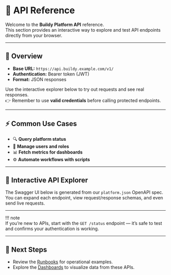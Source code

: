 # 🔌 API Reference

Welcome to the **Buildy Platform API** reference.  
This section provides an interactive way to explore and test API endpoints directly from your browser.

---

## 📖 Overview

- **Base URL:** `https://api.buildy.example.com/v1/`  
- **Authentication:** Bearer token (JWT)  
- **Format:** JSON responses  

Use the interactive explorer below to try out requests and see real responses.  
👉 Remember to use **valid credentials** before calling protected endpoints.

---

## ⚡ Common Use Cases

- 🔍 **Query platform status**  
- 👥 **Manage users and roles**  
- 📊 **Fetch metrics for dashboards**  
- ⚙️ **Automate workflows with scripts**  

---

## 🧭 Interactive API Explorer

The Swagger UI below is generated from our `platform.json` OpenAPI spec.  
You can expand each endpoint, view request/response schemas, and even send live requests.

---

!!! note  
    If you’re new to APIs, start with the `GET /status` endpoint — it’s safe to test and confirms your authentication is working.

---

## 🚀 Next Steps

- Review the [Runbooks](runbooks.md) for operational examples.  
- Explore the [Dashboards](dashboards.md) to visualize data from these APIs.  
